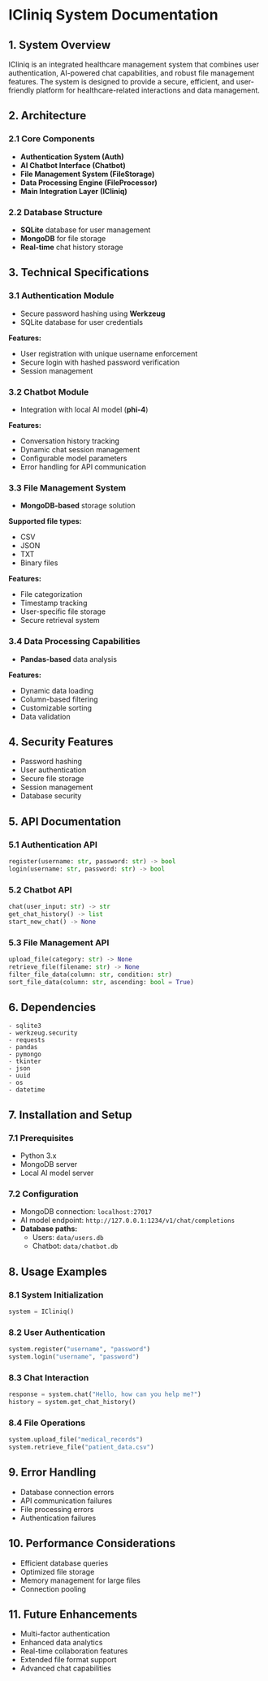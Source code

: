 # ICliniq System Documentation

## 1. System Overview

ICliniq is an integrated healthcare management system that combines user authentication, AI-powered chat capabilities, and robust file management features. The system is designed to provide a secure, efficient, and user-friendly platform for healthcare-related interactions and data management.

## 2. Architecture

### 2.1 Core Components

-   **Authentication System (Auth)**
-   **AI Chatbot Interface (Chatbot)**
-   **File Management System (FileStorage)**
-   **Data Processing Engine (FileProcessor)**
-   **Main Integration Layer (ICliniq)**

### 2.2 Database Structure

-   **SQLite** database for user management
-   **MongoDB** for file storage
-   **Real-time** chat history storage

## 3. Technical Specifications

### 3.1 Authentication Module

-   Secure password hashing using **Werkzeug**
-   SQLite database for user credentials

**Features:**

-   User registration with unique username enforcement
-   Secure login with hashed password verification
-   Session management

### 3.2 Chatbot Module

-   Integration with local AI model (**phi-4**)

**Features:**

-   Conversation history tracking
-   Dynamic chat session management
-   Configurable model parameters
-   Error handling for API communication

### 3.3 File Management System

-   **MongoDB-based** storage solution

**Supported file types:**

-   CSV
-   JSON
-   TXT
-   Binary files

**Features:**

-   File categorization
-   Timestamp tracking
-   User-specific file storage
-   Secure retrieval system

### 3.4 Data Processing Capabilities

-   **Pandas-based** data analysis

**Features:**

-   Dynamic data loading
-   Column-based filtering
-   Customizable sorting
-   Data validation

## 4. Security Features

-   Password hashing
-   User authentication
-   Secure file storage
-   Session management
-   Database security

## 5. API Documentation

### 5.1 Authentication API

```python
register(username: str, password: str) -> bool
login(username: str, password: str) -> bool
```

### 5.2 Chatbot API

```python
chat(user_input: str) -> str
get_chat_history() -> list
start_new_chat() -> None
```

### 5.3 File Management API

```python
upload_file(category: str) -> None
retrieve_file(filename: str) -> None
filter_file_data(column: str, condition: str)
sort_file_data(column: str, ascending: bool = True)
```

## 6. Dependencies

```plaintext
- sqlite3
- werkzeug.security
- requests
- pandas
- pymongo
- tkinter
- json
- uuid
- os
- datetime
```

## 7. Installation and Setup

### 7.1 Prerequisites

-   Python 3.x
-   MongoDB server
-   Local AI model server

### 7.2 Configuration

-   MongoDB connection: `localhost:27017`
-   AI model endpoint: `http://127.0.0.1:1234/v1/chat/completions`
-   **Database paths:**
    -   Users: `data/users.db`
    -   Chatbot: `data/chatbot.db`

## 8. Usage Examples

### 8.1 System Initialization

```python
system = ICliniq()
```

### 8.2 User Authentication

```python
system.register("username", "password")
system.login("username", "password")
```

### 8.3 Chat Interaction

```python
response = system.chat("Hello, how can you help me?")
history = system.get_chat_history()
```

### 8.4 File Operations

```python
system.upload_file("medical_records")
system.retrieve_file("patient_data.csv")
```

## 9. Error Handling

-   Database connection errors
-   API communication failures
-   File processing errors
-   Authentication failures

## 10. Performance Considerations

-   Efficient database queries
-   Optimized file storage
-   Memory management for large files
-   Connection pooling

## 11. Future Enhancements

-   Multi-factor authentication
-   Enhanced data analytics
-   Real-time collaboration features
-   Extended file format support
-   Advanced chat capabilities
